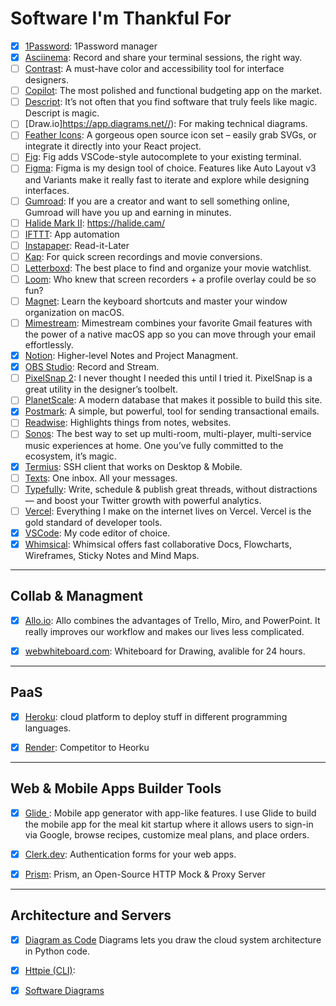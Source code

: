 # Software I'm Thankful For


- [x] [1Password](https://1password.com/): 1Password manager
- [x] [Asciinema](https://asciinema.com/): Record and share your terminal sessions, the right way. 
- [ ] [Contrast](https://usecontrast.com/): A must-have color and accessibility tool for interface designers.
- [ ] [Copilot](https://apps.apple.com/us/app/copilot-smart-budgets-bills/id1447330651): The most polished and functional budgeting app on the market.
- [ ] [Descript](https://www.descript.com/): It’s not often that you find software that truly feels like magic. Descript is magic.
- [ ] [Draw.io]https://app.diagrams.net//): For making technical diagrams.
- [ ] [Feather Icons](https://feathericons.com/): A gorgeous open source icon set – easily grab SVGs, or integrate it directly into your React project.
- [ ] [Fig](https://fig.io/): Fig adds VSCode-style autocomplete to your existing terminal.
- [ ] [Figma](https://www.figma.com): Figma is my design tool of choice. Features like Auto Layout v3 and Variants make it really fast to iterate and explore while designing interfaces.
- [ ] [Gumroad](https://gumroad.com/): If you are a creator and want to sell something online, Gumroad will have you up and earning in minutes.
- [ ] [Halide Mark II](https://halide.cam/): https://halide.cam/
- [ ] [IFTTT](https://ifttt.com/): App automation
- [ ] [Instapaper](https://instapaper.com):  Read-it-Later
- [ ] [Kap](https://getkap.co/): For quick screen recordings and movie conversions.
- [ ] [Letterboxd](https://letterboxd.com/): The best place to find and organize your movie watchlist.
- [ ] [Loom](https://www.loom.com/): Who knew that screen recorders + a profile overlay could be so fun?
- [ ] [Magnet](https://apps.apple.com/us/app/magnet/id441258766?mt=12): Learn the keyboard shortcuts and master your window organization on macOS.
- [ ] [Mimestream](https://mimestream.com/): Mimestream combines your favorite Gmail features with the power of a native macOS app so you can move through your email effortlessly.
- [x] [Notion](https://www.notion.so): Higher-level Notes and Project Managment.
- [x] [OBS Studio](https://obsproject.com): Record and Stream.
- [ ] [PixelSnap 2](https://getpixelsnap.com/): I never thought I needed this until I tried it. PixelSnap is a great utility in the designer’s toolbelt.
- [ ] [PlanetScale](https://planetscale.com/): A modern database that makes it possible to build this site.
- [x] [Postmark](https://postmarkapp.com): A simple, but powerful, tool for sending transactional emails.
- [ ] [Readwise](https://readwise.io/): Highlights things from notes, websites.
- [ ] [Sonos](https://www.sonos.com): The best way to set up multi-room, multi-player, multi-service music experiences at home. One you’ve fully committed to the ecosystem, it’s magic.
- [x] [Termius](https://termius.com/): SSH client that works on Desktop & Mobile.
- [ ] [Texts](https://texts.com/): One inbox. All your messages.
- [ ] [Typefully](https://typefully.com/): Write, schedule & publish great threads, without distractions — and boost your Twitter growth with powerful analytics.
- [ ] [Vercel](https://vercel.com/): Everything I make on the internet lives on Vercel. Vercel is the gold standard of developer tools.
- [x] [VSCode](https://code.visualstudio.com/): My code editor of choice.
- [x] [Whimsical](https://whimsical.com): Whimsical offers fast collaborative Docs, Flowcharts, Wireframes, Sticky Notes and Mind Maps. 

<hr />

## Collab & Managment

- [x] [Allo.io](https://allo.io): Allo combines the advantages of Trello, Miro, and PowerPoint. It really improves our workflow and makes our lives less complicated.
- [x] [webwhiteboard.com](https://webwhiteboard.com): Whiteboard for Drawing, avalible for 24 hours.


<hr />

## PaaS

- [x] [Heroku](https://heroku.com/): cloud platform to deploy stuff in different programming languages.
- [x] [Render](https://render.com/): Competitor to Heorku


<hr /> 

## Web & Mobile Apps Builder Tools

- [x] [Glide
](https://glideapps.com/): Mobile app generator with app-like features. I use Glide to build the mobile app for the meal kit startup where it allows users to sign-in via Google, browse recipes, customize meal plans, and place orders.
- [x] [Clerk.dev](https://clerk.dev): Authentication forms for your web apps.
- [x] [Prism](https://stoplight.io/open-source/prism/): Prism, an Open-Source HTTP Mock & Proxy Server


<hr /> 

## Architecture and Servers

- [x] [Diagram as Code](https://github.com/mingrammer/diagrams) Diagrams lets you draw the cloud system architecture in Python code.
- [x] [Httpie (CLI)](https://httpie.io/cli):
- [x] [Software Diagrams](https://github.com/jgraph/drawio-desktop)

